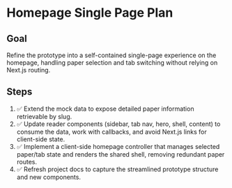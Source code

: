 # Homepage Single Page Plan

## Goal
Refine the prototype into a self-contained single-page experience on the homepage, handling paper selection and tab switching without relying on Next.js routing.

## Steps
1. ✅ Extend the mock data to expose detailed paper information retrievable by slug.
2. ✅ Update reader components (sidebar, tab nav, hero, shell, content) to consume the data, work with callbacks, and avoid Next.js links for client-side state.
3. ✅ Implement a client-side homepage controller that manages selected paper/tab state and renders the shared shell, removing redundant paper routes.
4. ✅ Refresh project docs to capture the streamlined prototype structure and new components.
